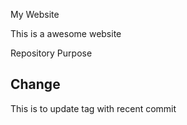 My Website

This is a awesome website

Repository Purpose

## Change

This is to update tag with recent commit